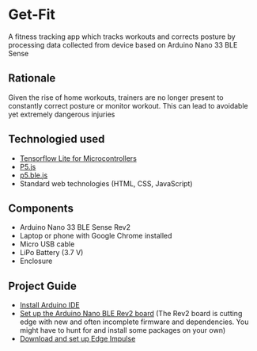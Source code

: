 # Get-Fit
A fitness tracking app which tracks workouts and corrects posture by processing data collected from device based on Arduino Nano 33 BLE Sense

## Rationale
Given the rise of home workouts, trainers are no longer present to constantly correct posture or monitor workout. This can lead to avoidable yet extremely dangerous injuries

## Technologied used
* [Tensorflow Lite for Microcontrollers](https://www.tensorflow.org/lite/microcontrollers)
* [P5.js](https://p5js.org/)
* [p5.ble.js](https://itpnyu.github.io/p5ble-website/)
* Standard web technologies (HTML, CSS, JavaScript)

## Components
* Arduino Nano 33 BLE Sense Rev2
* Laptop or phone with Google Chrome installed
* Micro USB cable
* LiPo Battery (3.7 V)
* Enclosure

## Project Guide
* [Install Arduino IDE](https://wiki-content.arduino.cc/en/software) 
* [Set up the Arduino Nano BLE Rev2 board](https://docs.arduino.cc/hardware/nano-33-ble-sense-rev2)   (The Rev2 board is cutting edge with new and often incomplete firmware and dependencies. You might have to hunt for and install some packages on your own)
* [Download and set up Edge Impulse]()
